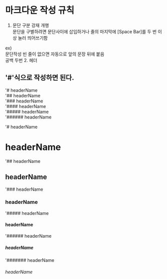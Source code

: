 # 마크다운 작성 규칙  
  
1. 문단 구분 강재 개행  
 문단을 구별하려면 문단사이에 삽입하거나 줄의 마지막에 [Space Bar]를 두 번 이상 눌러 띄어쓰기함
   
 ex)  
 문단작성
 빈 줄이 없으면 자동으로 앞의 문장 뒤에 붙음  
 공백 두번 
2. 헤더
## '#'식으로 작성하면 된다.   
'# headerName  
'## headerName  
'### headerName  
'#### headerName  
'##### headerName  
'###### headerName  

'# headerName  
# headerName
'## headerName  
## headerName
'### headerName  
### headerName
'##### headerName  
#### headerName
'###### headerName  
##### headerName
'####### headerName  
###### headerName
